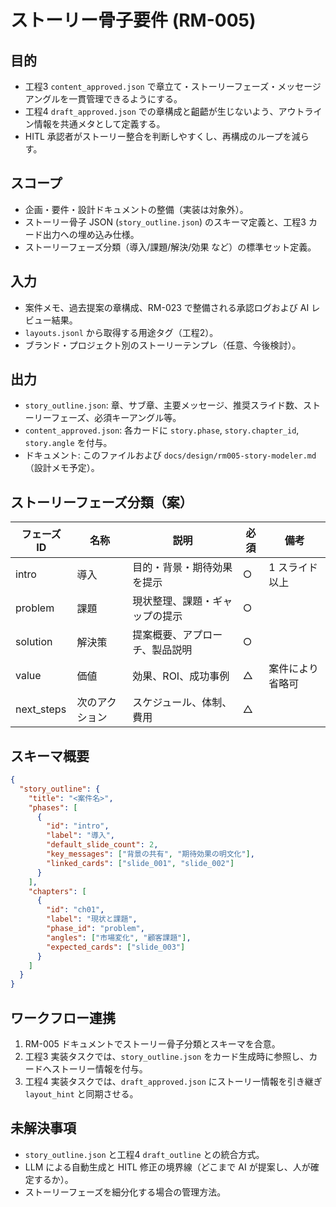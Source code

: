 # ストーリー骨子要件 (RM-005)

## 目的
- 工程3 `content_approved.json` で章立て・ストーリーフェーズ・メッセージアングルを一貫管理できるようにする。
- 工程4 `draft_approved.json` での章構成と齟齬が生じないよう、アウトライン情報を共通メタとして定義する。
- HITL 承認者がストーリー整合を判断しやすくし、再構成のループを減らす。

## スコープ
- 企画・要件・設計ドキュメントの整備（実装は対象外）。
- ストーリー骨子 JSON (`story_outline.json`) のスキーマ定義と、工程3 カード出力への埋め込み仕様。
- ストーリーフェーズ分類（導入/課題/解決/効果 など）の標準セット定義。

## 入力
- 案件メモ、過去提案の章構成、RM-023 で整備される承認ログおよび AI レビュー結果。
- `layouts.jsonl` から取得する用途タグ（工程2）。
- ブランド・プロジェクト別のストーリーテンプレ（任意、今後検討）。

## 出力
- `story_outline.json`: 章、サブ章、主要メッセージ、推奨スライド数、ストーリーフェーズ、必須キーアングル等。
- `content_approved.json`: 各カードに `story.phase`, `story.chapter_id`, `story.angle` を付与。
- ドキュメント: このファイルおよび `docs/design/rm005-story-modeler.md`（設計メモ予定）。

## ストーリーフェーズ分類（案）
| フェーズ ID | 名称 | 説明 | 必須 | 備考 |
| --- | --- | --- | --- | --- |
| intro | 導入 | 目的・背景・期待効果を提示 | ○ | 1 スライド以上 |
| problem | 課題 | 現状整理、課題・ギャップの提示 | ○ | |
| solution | 解決策 | 提案概要、アプローチ、製品説明 | ○ | |
| value | 価値 | 効果、ROI、成功事例 | △ | 案件により省略可 |
| next_steps | 次のアクション | スケジュール、体制、費用 | △ | |

## スキーマ概要
```json
{
  "story_outline": {
    "title": "<案件名>",
    "phases": [
      {
        "id": "intro",
        "label": "導入",
        "default_slide_count": 2,
        "key_messages": ["背景の共有", "期待効果の明文化"],
        "linked_cards": ["slide_001", "slide_002"]
      }
    ],
    "chapters": [
      {
        "id": "ch01",
        "label": "現状と課題",
        "phase_id": "problem",
        "angles": ["市場変化", "顧客課題"],
        "expected_cards": ["slide_003"]
      }
    ]
  }
}
```

## ワークフロー連携
1. RM-005 ドキュメントでストーリー骨子分類とスキーマを合意。
2. 工程3 実装タスクでは、`story_outline.json` をカード生成時に参照し、カードへストーリー情報を付与。
3. 工程4 実装タスクでは、`draft_approved.json` にストーリー情報を引き継ぎ `layout_hint` と同期させる。

## 未解決事項
- `story_outline.json` と工程4 `draft_outline` との統合方式。
- LLM による自動生成と HITL 修正の境界線（どこまで AI が提案し、人が確定するか）。
- ストーリーフェーズを細分化する場合の管理方法。
